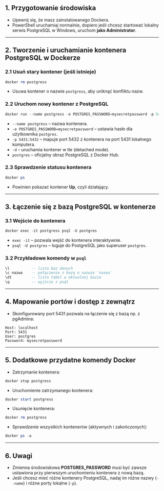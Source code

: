 ## 1. Przygotowanie środowiska

- Upewnij się, że masz zainstalowanego Dockera.
- PowerShell uruchamiaj normalnie, dopiero jeśli chcesz startować lokalny serwis PostgreSQL w Windows, uruchom **jako Administrator**.

---

## 2. Tworzenie i uruchamianie kontenera PostgreSQL w Dockerze

### 2.1 Usuń stary kontener (jeśli istnieje)

```powershell
docker rm postgress
```

- Usuwa kontener o nazwie `postgress`, aby uniknąć konfliktu nazw.

### 2.2 Uruchom nowy kontener z PostgreSQL

```powershell
docker run --name postgress -e POSTGRES_PASSWORD=mysecretpassword -p 5431:5432 -d postgres
```

- `--name postgress` – nazwa kontenera.
- `-e POSTGRES_PASSWORD=mysecretpassword` – ustawia hasło dla użytkownika `postgres`.
- `-p 5431:5432` – mapuje port 5432 z kontenera na port 5431 lokalnego komputera.
- `-d` – uruchamia kontener w tle (detached mode).
- `postgres` – oficjalny obraz PostgreSQL z Docker Hub.

### 2.3 Sprawdzenie statusu kontenera

```powershell
docker ps
```

- Powinien pokazać kontener **Up**, czyli działający.

---

## 3. Łączenie się z bazą PostgreSQL w kontenerze

### 3.1 Wejście do kontenera

```powershell
docker exec -it postgress psql -U postgres
```

- `exec -it` – pozwala wejść do kontenera interaktywnie.
- `psql -U postgres` – loguje do PostgreSQL jako superuser `postgres`.

### 3.2 Przykładowe komendy w `psql`

```sql
\l          -- lista baz danych
\c nazwa    -- połączenie z bazą o nazwie 'nazwa'
\dt         -- lista tabel w aktualnej bazie
\q          -- wyjście z psql
```

---

## 4. Mapowanie portów i dostęp z zewnątrz

- Skonfigurowany port 5431 pozwala na łączenie się z bazą np. z pgAdmina:

```
Host: localhost
Port: 5431
User: postgres
Password: mysecretpassword
```

---

## 5. Dodatkowe przydatne komendy Docker

- Zatrzymanie kontenera:

```powershell
docker stop postgress
```

- Uruchomienie zatrzymanego kontenera:

```powershell
docker start postgress
```

- Usunięcie kontenera:

```powershell
docker rm postgress
```

- Sprawdzenie wszystkich kontenerów (aktywnych i zakończonych):

```powershell
docker ps -a
```

---

## 6. Uwagi

- Zmienna środowiskowa **POSTGRES_PASSWORD** musi być zawsze ustawiona przy pierwszym uruchomieniu kontenera z nową bazą.
- Jeśli chcesz mieć różne kontenery PostgreSQL, nadaj im różne nazwy (`--name`) i różne porty lokalne (`-p`).

```
